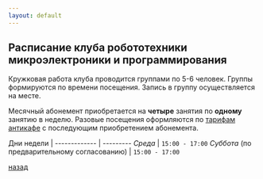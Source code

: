 ```yaml
---
layout: default
---
```


## Расписание клуба робототехники микроэлектроники и программирования

Кружковая работа клуба проводится группами по 5-6 человек.
Группы формируются по времени посещения. Запись в группу
осуществляется на месте.

Месячный абонемент приобретается на **четыре** занятия
по **одному** занятию в неделю. Разовые посещения оформляются
по [тарифам антикафе](/tariff) с последующим приобретением абонемента.

  Дни недели                                 |
-------------                                | ---------
*Среда*                                      | `15:00 - 17:00`
*Суббота* (по предварительному согласованию) | `15:00 - 17:00`

[назад](.)
